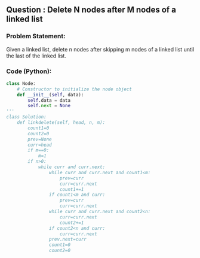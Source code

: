 ## Question : Delete N nodes after M nodes of a linked list

### Problem Statement:
Given a linked list, delete n nodes after skipping m nodes of a linked list until the last of the linked list.
 
### Code (Python):
```python
class Node:
    # Constructor to initialize the node object
    def __init__(self, data):
        self.data = data
        self.next = None
'''
class Solution:
    def linkdelete(self, head, n, m):
        count1=0
        count2=0
        prev=None
        curr=head
        if m==0:
            m=1
        if n>0:
            while curr and curr.next:
                while curr and curr.next and count1<m:
                    prev=curr
                    curr=curr.next
                    count1+=1
                if count1<m and curr:
                    prev=curr
                    curr=curr.next
                while curr and curr.next and count2<n:
                    curr=curr.next
                    count2+=1
                if count2<n and curr:
                    curr=curr.next
                prev.next=curr
                count1=0
                count2=0
        
